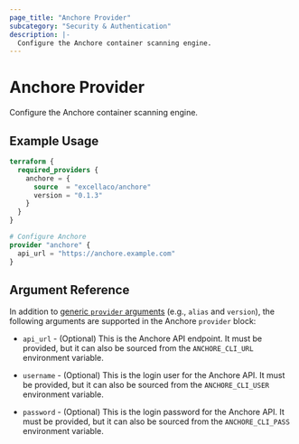 ```yaml
---
page_title: "Anchore Provider"
subcategory: "Security & Authentication"
description: |-
  Configure the Anchore container scanning engine.  
---
```


# Anchore Provider

Configure the Anchore container scanning engine.

## Example Usage

```terraform
terraform {
  required_providers {
    anchore = {
      source  = "excellaco/anchore"
      version = "0.1.3"
    }
  }
}

# Configure Anchore
provider "anchore" {
  api_url = "https://anchore.example.com"
}
```

## Argument Reference

In addition to [generic `provider` arguments](https://www.terraform.io/docs/configuration/providers.html)
(e.g., `alias` and `version`), the following arguments are supported in the Anchore
 `provider` block:

* `api_url` - (Optional) This is the Anchore API endpoint. It must be provided, but
  it can also be sourced from the `ANCHORE_CLI_URL` environment variable.

* `username` - (Optional) This is the login user for the Anchore API. It must be provided, but
  it can also be sourced from the `ANCHORE_CLI_USER` environment variable.

* `password` - (Optional) This is the login password for the Anchore API. It must be provided, but
  it can also be sourced from the `ANCHORE_CLI_PASS` environment variable.

